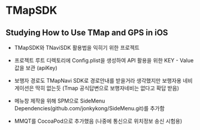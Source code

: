 # TMapSDK


## Studying How to Use TMap and GPS in iOS

 - TMapSDK와 TNaviSDK 활용법을 익히기 위한 프로젝트
 
 - 프로젝트 루트 디렉토리에 Config.plist을 생성하여 API 활용을 위한 KEY - Value 값을 보관 (apiKey)

 - 보행자 경로도 TMapNavi SDK로 경로안내를 받을거라 생각했지만 보행자용 네비게이션은 딱히 없는듯 (Tmap 공식답변으로 보행자네비는 없다고 확답 받음)


 - 메뉴창 제작을 위해 SPM으로 SideMenu Dependencies(github.com/jonkykong/SideMenu.git)를 추가함
 
 - MMQT를 CocoaPod으로 추가했음 (나중에 통신으로 위치정보 송신 시험용)
